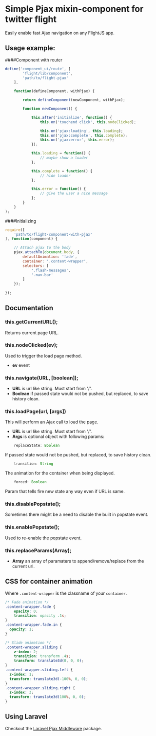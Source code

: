 # Simple Pjax mixin-component for twitter flight

Easily enable fast Ajax navigation on any FlightJS app.

## Usage example:

####Component with router

```js
define('component_ui/route', [
        'flight/lib/component',
        'path/to/flight-pjax'
    ],

    function(defineComponent, withPjax) {

        return defineComponent(newComponent, withPjax);

        function newComponent() {

            this.after('initialize', function() {
                this.on('touchend click', this.nodeClicked);

                this.on('pjax:loading', this.loading);
                this.on('pjax:complete', this.complete);
                this.on('pjax:error', this.error);
            });

            this.loading = function() {
                // maybe show a loader
            };

            this.complete = function() {
                // hide loader
            };

            this.error = function() {
                // give the user a nice message
            };
        }
    }
);
```
####Initializing

```js
require([
    'path/to/flight-component-with-pjax'
], function(component) {

    // Attach pjax to the body
    pjax.attachTo(document.body, {
        defaultAnimation: 'fade',
        container: '.content-wrapper',
        selectors: [
            '.flash-messages',
            '.nav-bar'
        ]
    });
    
});
```

## Documentation

### this.getCurrentURL();

Returns current  page URL.

### this.nodeClicked(ev);

Used to trigger the load page method.

- **ev** event

### this.navigate(URL, [boolean]);

- **URL** is url like string. Must start from '/'.
- **Boolean** if passed state would not be pushed, but replaced, to save history clean.

### this.loadPage(url, [args])

This will perform an Ajax call to load the page.

- **URL** is url like string. Must start from '/'.
- **Args** is optional object with following params:

```js
    replaceState: Boolean
```
If passed state would not be pushed, but replaced, to save history clean.

```js
    transition: String
```
The animation for the container when being displayed.

```js
    forced: Boolean
```
Param that tells fire new state any way even if URL is same.

### this.disablePopstate();

Sometimes there might be a need to disable the built in popstate event.

### this.enablePopstate();

Used to re-enable the popstate event.

### this.replaceParams(Array);

- **Array** an array of paramaters to append/remove/replace from the current url.

## CSS for container animation

Where `.content-wrapper` is the classname of your `container`.

```css
/* Fade animation */
.content-wrapper.fade {
    opacity: 0;
    transition: opacity .1s;
}
.content-wrapper.fade.in {
  opacity: 1;
}

/* Slide animation */
.content-wrapper.sliding {
    z-index: 2;
    transition: transform .4s;
    transform: translate3d(0, 0, 0);
}
.content-wrapper.sliding.left {
  z-index: 1;
  transform: translate3d(-100%, 0, 0);
}
.content-wrapper.sliding.right {
  z-index: 3;
  transform: translate3d(100%, 0, 0);
}
```

## Using Laravel

Checkout the [Laravel Pjax Middleware](https://packagist.org/packages/torann/laravel-pjax-middleware) package.